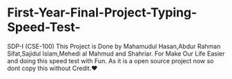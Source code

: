 # First-Year-Final-Project-Typing-Speed-Test-
SDP-I (CSE-100)
This Project is Done by Mahamudul Hasan,Abdur Rahman Sifat,Sajidul Islam,Mehedi al Mahmud and Shahriar.
For Make Our Life Easier and doing this speed test with Fun.
As it is a open source project now so dont copy this without Credit.❤️
